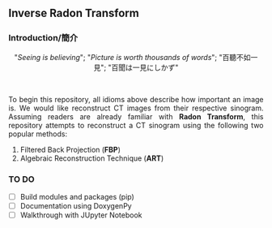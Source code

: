 ## Inverse Radon Transform ##

### Introduction/簡介 ###
<p align="center">"<i>Seeing is believing</i>";   "<i>Picture is worth thousands of words</i>";   "百聽不如一見"</center>;  "百聞は一見にしかず"</p> <br />

<p align="justify">To begin this repository, all idioms above describe how important an image is. We would like reconstruct CT images from their respective sinogram. Assuming readers are already familiar with <b>Radon Transform</b>, this repository attempts to reconstruct a CT sinogram using the following two popular methods:</p>

<ol>
  <li /> Filtered Back Projection (<b>FBP</b>) </li>
  <li /> Algebraic Reconstruction Technique (<b>ART</b>) </li>
</ol>

### TO DO ###
- [ ] Build modules and packages (pip)
- [ ] Documentation using DoxygenPy
- [ ] Walkthrough with JUpyter Notebook
